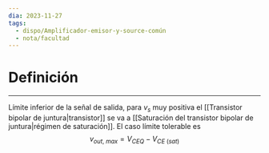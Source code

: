 ```yaml
---
dia: 2023-11-27
tags:
  - dispo/Amplificador-emisor-y-source-común
  - nota/facultad
---
```

# Definición
---
Límite inferior de la señal de salida, para $v_s$ muy positiva el [[Transistor bipolar de juntura|transistor]] se va a [[Saturación del transistor bipolar de juntura|régimen de saturación]]. El caso límite tolerable es $$ v_{out, ~ max} = V_{CEQ} - V_{CE ~ (sat)} $$